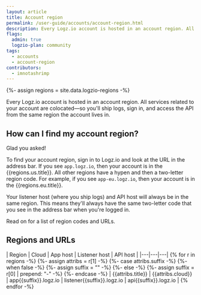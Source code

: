```yaml
---
layout: article
title: Account region
permalink: /user-guide/accounts/account-region.html
description: Every Logz.io account is hosted in an account region. All services related to your account are colocated—so you'll ship logs, sign in, and access the API from the same region the account lives in.
flags:
  admin: true
  logzio-plan: community
tags:
  - accounts
  - account-region
contributors:
  - imnotashrimp
---
```


{%- assign regions = site.data.logzio-regions -%}

Every Logz.io account is hosted in an account region.
All services related to your account are colocated—so you'll ship logs, sign in, and access the API from the same region the account lives in.

## How can I find my account region?

Glad you asked!

To find your account region, sign in to Logz.io and look at the URL in the address bar.
If you see `app.logz.io`, then your account is in the {{regions.us.title}}.
All other regions have a hypen and then a two-letter region code.
For example, if you see `app-eu.logz.io`, then your account is in the {{regions.eu.title}}.

Your listener host (where you ship logs) and API host will always be in the same region.
This means they'll always have the same two-letter code that you see in the address bar when you're logged in.

Read on for a list of region codes and URLs.

## Regions and URLs

| Region | Cloud | App host | Listener host | API host |
|---|---|---|
{% for r in regions -%}
{%- assign attribs = r[1] -%}
{%- case attribs.suffix -%}
  {%- when false -%}
    {%- assign suffix = "" -%}
  {%- else -%}
    {%- assign suffix = r[0] | prepend: "-" -%}
{%- endcase -%}
| {{attribs.title}} | {{attribs.cloud}} | app{{suffix}}.logz.io | listener{{suffix}}.logz.io | api{{suffix}}.logz.io |
{% endfor -%}